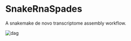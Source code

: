 # SnakeRnaSpades
A snakemake de novo transcriptome assembly workflow.

![dag](https://user-images.githubusercontent.com/42179487/64021040-12a94600-cb01-11e9-8277-2797c1906636.png)
